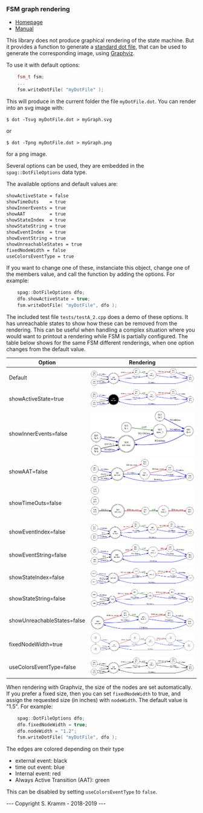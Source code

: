
### FSM graph rendering

- [Homepage](https://github.com/skramm/spaghetti)
- [Manual](spaghetti_manual.md)

This library does not produce graphical rendering of the state machine.
But it provides a function to generate a [standard dot file](https://en.wikipedia.org/wiki/DOT_%28graph_description_language%29), that can be used to generate the corresponding image, using [Graphviz](https://www.graphviz.org/).

To use it with default options:
```C++
	fsm_t fsm;
	...
	fsm.writeDotFile( "myDotFile" );
```
This will produce in the current folder the file ```myDotFile.dot```.
You can render into an svg image with:
```
$ dot -Tsvg myDotFile.dot > myGraph.svg
```
or
```
$ dot -Tpng myDotFile.dot > myGraph.png
```
for a png image.

Several options can be used, they are embedded in the ```spag::DotFileOptions``` data type.

The available options and default values are:

```
showActiveState = false
showTimeOuts    = true
showInnerEvents = true
showAAT         = true
showStateIndex  = true
showStateString = true
showEventIndex  = true
showEventString = true
showUnreachableStates = true
fixedNodeWidth = false
useColorsEventType = true
```
If you want to change one of these, instanciate this object, change one of the members value, and call the function by adding the options.
For example:

```C++
	spag::DotFileOptions dfo;
	dfo.showActiveState = true;
	fsm.writeDotFile( "myDotFile", dfo );
```

The included test file `tests/testA_2.cpp` does a demo of these options.
It has unreachable states to show how these can be removed from the rendering.
This can be useful when handling a complex situation where you would want to printout a rendering while FSM is partially configured.
The table below shows for the same FSM different renderings, when one option changes from the default value.

| Option |  Rendering |
|-----------------------|----------------------------|
| Default               | ![test2_00](test_2_00.svg) |
| showActiveState=true  | ![test2_01](test_2_01.svg) |
| showInnerEvents=false | ![test2_02](test_2_02.svg) |
| showAAT=false         | ![test2_03](test_2_03.svg) |
| showTimeOuts=false    | ![test2_04](test_2_04.svg) |
| showEventIndex=false  | ![test2_05](test_2_05.svg) |
| showEventString=false | ![test2_06](test_2_06.svg) |
| showStateIndex=false  | ![test2_07](test_2_07.svg) |
| showStateString=false | ![test2_08](test_2_08.svg) |
| showUnreachableStates=false | ![test2_09](test_2_09.svg) |
| fixedNodeWidth=true         | ![test2_10](test_2_10.svg) |
| useColorsEventType=false    | ![test2_11](test_2_11.svg) |

When rendering with Graphviz, the size of the nodes are set automatically.
If you prefer a fixed size, then you can set `fixedNodeWidth` to true, and assign the requested size (in inches) with `nodeWidth`.
The default value is "1.5".
For example:

```C++
	spag::DotFileOptions dfo;
	dfo.fixedNodeWidth = true;
	dfo.nodeWidth = "1.2";
	fsm.writeDotFile( "myDotFile", dfo );
```

The edges are colored depending on their type
- external event: black
- time out event: blue
- Internal event: red
- Always Active Transition (AAT): green

This can be disabled by setting `useColorsEventType` to `false`.


--- Copyright S. Kramm - 2018-2019 ---
